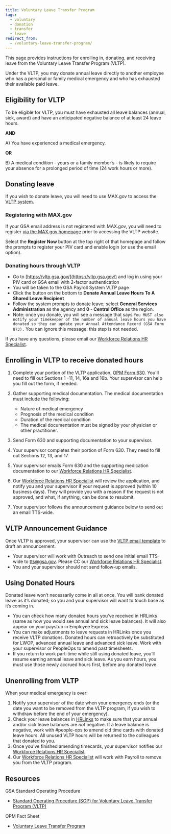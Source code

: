 ```yaml
---
title: Voluntary Leave Transfer Program
tags:
  - voluntary
  - donation
  - transfer
  - leave
redirect_from:
  - /voluntary-leave-transfer-program/
---
```


This page provides instructions for enrolling in, donating, and receiving leave
from the Voluntary Leave Transfer Program (VLTP).

Under the VLTP, you may donate annual leave directly to another employee who has
a personal or family medical emergency and who has exhausted their available
paid leave.

## Eligibility for VLTP

To be eligible for VLTP, you must have exhausted all leave balances (annual,
sick, award) and have an anticipated negative balance of at least 24 leave
hours.

**AND**

A) You have experienced a medical emergency.

**OR**

B) A medical condition - yours or a family member’s - is likely to require your
absence for a prolonged period of time (24 work hours or more).

## Donating leave

If you wish to donate leave, you will need to use MAX.gov to access the
[VLTP system](https://vltp.gsa.gov/).

### Registering with MAX.gov

If your GSA email address is not registered with MAX.gov, you will need to
register [via the MAX.gov homepage](https://portal.max.gov/portal/home) prior to
accessing the VLTP website.

Select the **Register Now** button at the top right of that homepage and follow
the prompts to register your PIV card and enable login (or use the email
option).

### Donating hours through VLTP

- Go to [https://vltp.gsa.gov/](https://vltp.gsa.gov/) and log in using your PIV
  card or GSA email with 2-factor authentication
- You will be taken to the GSA Payroll System VLTP page
- Click the button on the bottom to **Donate Annual Leave Hours To A Shared
  Leave Recipient**
- Follow the system prompts to donate leave; select **General Services
  Administration** as the agency and **0 - Central Office** as the region.
- Note: once you donate, you will see a message that says `You MUST also notify your timekeeper of the number of annual leave hours you have donated so they can update your Annual Attendance Record (GSA Form 873).` You can ignore this message: this step is not needed.

If you have any questions, please email our
[Workforce Relations HR Specialist](https://docs.google.com/document/d/15glvq9UakKUN8XTRTa6gRkhBHm2whhQyAGmf8ibTtBs/edit).

## Enrolling in VLTP to receive donated hours

1. Complete your portion of the VLTP application,
   [OPM Form 630](https://www.opm.gov/forms/pdf_fill/opm630.pdf). You'll need to
   fill out Sections 1 -11, 14, 16a and 16b. Your supervisor can help you fill
   out the form, if needed.
2. Gather supporting medical documentation. The medical documentation must
   include the following:

   - Nature of medical emergency
   - Prognosis of the medical condition
   - Duration of the medical condition
   - The medical documentation must be signed by your physician or other
     practitioner.

3. Send Form 630 and supporting documentation to your supervisor.
4. Your supervisor completes their portion of Form 630. They need to fill out
   Sections 12, 13, and 17.
5. Your supervisor emails Form 630 and the supporting medication documentation
   to our
   [Workforce Relations HR Specialist](https://docs.google.com/document/d/15glvq9UakKUN8XTRTa6gRkhBHm2whhQyAGmf8ibTtBs/edit).
6. Our
   [Workforce Relations HR Specialist](https://docs.google.com/document/d/15glvq9UakKUN8XTRTa6gRkhBHm2whhQyAGmf8ibTtBs/edit)
   will review the application, and notify you and your supervisor if your
   request is approved (within 10 business days). They will provide you with a
   reason if the request is not approved, and what, if anything, can be done to
   resubmit.
7. Your supervisor follows the announcement guidance below to send out an email
   TTS-wide.

## VLTP Announcement Guidance

Once VLTP is approved, your supervisor can use the
[VLTP email template](https://docs.google.com/document/d/1eKSbEvUUibZ0LDGqwS_3UO9iBMdYc5VfLN8aNttEQVs/edit)
to draft an announcement.

- Your supervisor will work with Outreach to send one initial email TTS-wide to
  tts@gsa.gov. Please CC our
  [Workforce Relations HR Specialist](https://docs.google.com/document/d/15glvq9UakKUN8XTRTa6gRkhBHm2whhQyAGmf8ibTtBs/edit).
- You and your supervisor should not send follow-up emails.

## Using Donated Hours

Donated leave won’t necessarily come in all at once. You will bank donated leave
as it’s donated; so you and your supervisor will want to touch base as it’s
coming in.

- You can check how many donated hours you’ve received in HRLinks (same as how
  you would see annual and sick leave balances). It will also appear on your
  paystub in Employee Express.
- You can make adjustments to leave requests in HRLinks once you receive VLTP
  donations. Donated hours can retroactively be substituted for LWOP, advanced
  annual leave and advanced sick leave. Work with your supervisor or PeopleOps
  to amend past timesheets.
- If you return to work part-time while still using donated leave, you’ll resume
  earning annual leave and sick leave. As you earn hours, you must use those
  newly accrued hours first, before any donated leave.

## Unenrolling from VLTP

When your medical emergency is over:

1. Notify your supervisor of the date when your emergency ends (or the date you
   want to be removed from the VLTP program, if you wish to withdraw before the
   end of your emergency).
1. Check your leave balances in [HRLinks](https://hrlinks.gsa.gov/) to make sure
   that your annual and/or sick leave balances are _not_ negative. If a leave
   balance is negative, work with #people-ops to amend old time cards with
   donated leave hours. All unused VLTP hours will be returned to the colleagues
   that donated to you.
1. Once you’ve finished amending timecards, your supervisor notifies our
   [Workforce Relations HR Specialist](https://docs.google.com/document/d/15glvq9UakKUN8XTRTa6gRkhBHm2whhQyAGmf8ibTtBs/edit).
1. Our
   [Workforce Relations HR Specialist](https://docs.google.com/document/d/15glvq9UakKUN8XTRTa6gRkhBHm2whhQyAGmf8ibTtBs/edit)
   will work with Payroll to remove you from the VLTP program.

## Resources

GSA Standard Operating Procedure

- [Standard Operating Procedure (SOP) for Voluntary Leave Transfer Program (VLTP)](https://insite.gsa.gov/cdnstatic/insite/SOP_VLTP.pdf)

OPM Fact Sheet

- [Voluntary Leave Transfer Program](https://www.opm.gov/policy-data-oversight/pay-leave/leave-administration/fact-sheets/voluntary-leave-transfer-program/)
